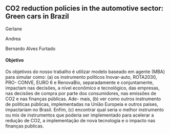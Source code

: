 ## CO2 reduction policies in the automotive sector: Green cars in Brazil

Gerlane

Andrea 

Bernardo Alves Furtado

#### Objetivo

Os objetivos do nosso trabalho é utilizar modelo baseado em agente (MBA)
para simular como: (a) os instrumento polı́ticos Inovar-auto, ROTA2030, PRO-
CONVE, EURO 6 e RenovaBio, separadamente e conjuntamente, impactam nas
decisões, a nı́vel econômico e tecnológico, das empresas, nas decisões de compra
por parte dos consumidores, nas emissões de CO2 e nas finanças públicas. Ade-
mais, (b) ver como outros instrumento de politicas públicas, implementadas na
União Europeia e outros paı́ses, impactariam no Brasil. Enfim, (c) encontrar qual
seria o melhor instrumento ou mix de instrumentos que poderia ser implementado
para acelerar a redução de CO2, a implementação de nova tecnologia e o impacto
nas finanças publicas.
